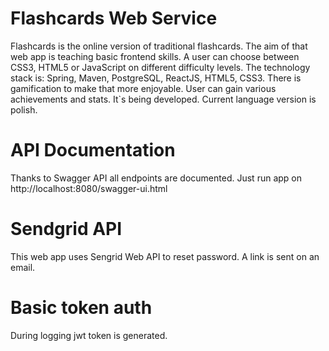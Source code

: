 <h1>Flashcards Web Service</h1>
Flashcards is the online version of traditional flashcards. The aim of that web app is teaching basic frontend skills.
A user can choose between CSS3, HTML5 or JavaScript on different difficulty levels.
The technology stack is: Spring, Maven, PostgreSQL, ReactJS, HTML5, CSS3. 
There is gamification to make that more enjoyable. User can gain various achievements and stats.
It`s being developed. Current language version is polish.

<h1>API Documentation</h1>
Thanks to Swagger API  all endpoints are documented. Just run app on http://localhost:8080/swagger-ui.html

<h1>Sendgrid API</h1>
This web app uses Sengrid Web API to reset password. A link is sent on an email.

<h1>Basic token auth</h1>
During logging jwt token is generated.
